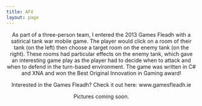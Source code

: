 ```yaml
---
title: AFV
layout: page
---
```

<p align = "center">As part of a three-person team, I entered the 2013 Games Fleadh with a satirical tank war mobile game. The player would click on a room of their tank (on the left) then choose a target room on the enemy tank (on the right). These rooms had particular effects on the enemy tank, which gave an interesting game play as the player had to decide when to attack and when to defend in the turn-based environment. The game was written in C# and XNA and won the Best Original Innovation in Gaming award!</p>
 
<p align = "center">Interested in the Games Fleadh? Check it out here: www.gamesfleadh.ie</p>

<p align = "center">Pictures coming soon.
</p>